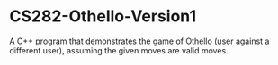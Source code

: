 # CS282-Othello-Version1

A C++ program that demonstrates the game of Othello (user against a different user), assuming the given moves are valid moves.

